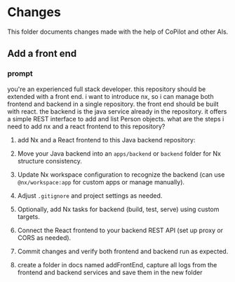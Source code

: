 # Changes

This folder documents changes made with the help of CoPilot and other AIs.

## Add a front end

### prompt

you're an experienced full stack developer. this repository should be extended with a front end. i want to introduce nx, so i can manage
both frontend and backend in a single repository. the front end should be built with react. the backend is the java
service already in the repository. it offers a simple REST interface to add and list Person objects.
what are the steps i need to add nx and a react frontend to this repository?


1. add Nx and a React frontend to this Java backend repository:

4. Move your Java backend into an `apps/backend` or `backend` folder for Nx structure consistency.

5. Update Nx workspace configuration to recognize the backend (can use `@nx/workspace:app` for custom apps or manage manually).

6. Adjust `.gitignore` and project settings as needed.

7. Optionally, add Nx tasks for backend (build, test, serve) using custom targets.

8. Connect the React frontend to your backend REST API (set up proxy or CORS as needed).

9. Commit changes and verify both frontend and backend run as expected.

10. create a folder in docs named addFrontEnd, capture all logs from the frontend and backend services and save them in the new folder